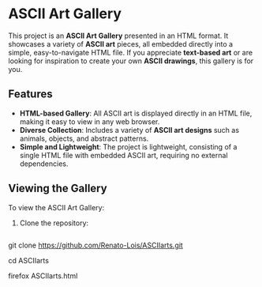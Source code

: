 # ASCII Art Gallery

This project is an **ASCII Art Gallery** presented in an HTML format. It showcases a variety of **ASCII art** pieces, all embedded directly into a simple, easy-to-navigate HTML file. If you appreciate **text-based art** or are looking for inspiration to create your own **ASCII drawings**, this gallery is for you.

## Features

- **HTML-based Gallery**: All ASCII art is displayed directly in an HTML file, making it easy to view in any web browser.
- **Diverse Collection**: Includes a variety of **ASCII art designs** such as animals, objects, and abstract patterns.
- **Simple and Lightweight**: The project is lightweight, consisting of a single HTML file with embedded ASCII art, requiring no external dependencies.

## Viewing the Gallery

To view the ASCII Art Gallery:

1. Clone the repository:

   ```bash
  git clone https://github.com/Renato-Lois/ASCIIarts.git
  
  cd ASCIIarts
  
  firefox ASCIIarts.html
  
